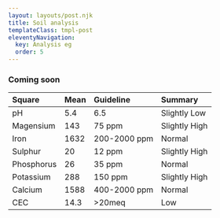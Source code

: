 ```yaml
---
layout: layouts/post.njk
title: Soil analysis
templateClass: tmpl-post
eleventyNavigation:
  key: Analysis eg
  order: 5
---
```


### Coming soon 

|Square| Mean | Guideline | Summary|
|:--- |:--- |:--- |:--- |
|pH|5.4|6.5| Slightly Low |
|Magensium|143|75 ppm| Slightly High |
|Iron|1632|200-2000 ppm| Normal|
|Sulphur|20|12 ppm| Slightly High |
|Phosphorus|26|35 ppm|Normal|
|Potassium|288|150 ppm| Slightly High |
|Calcium|1588|400-2000 ppm|Normal|
|CEC|14.3|>20meq|Low|